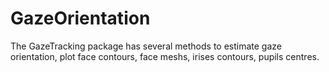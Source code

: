 # GazeOrientation
The GazeTracking package has several methods to estimate gaze orientation,  plot face contours, face meshs, irises contours, pupils centres.
